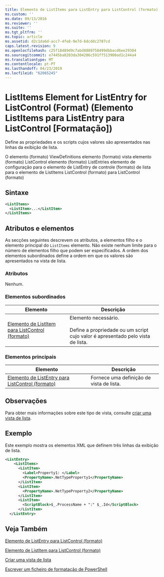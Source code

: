 ```yaml
---
title: Elemento de ListItems para ListEntry para ListControl (formato) | Documentos da Microsoft
ms.custom: ''
ms.date: 09/13/2016
ms.reviewer: ''
ms.suite: ''
ms.tgt_pltfrm: ''
ms.topic: article
ms.assetid: d2c1da6d-acc7-4fe8-9e7d-6dcddc2787cd
caps.latest.revision: 9
ms.openlocfilehash: c25f18489d9c7abd8889758499dbbacd6ee29304
ms.sourcegitcommit: e7445ba8203da304286c591ff513900ad1c244a4
ms.translationtype: MT
ms.contentlocale: pt-PT
ms.lasthandoff: 04/23/2019
ms.locfileid: "62065245"
---
```

# <a name="listitems-element-for-listentry-for-listcontrol-format"></a>ListItems Element for ListEntry for ListControl (Format) (Elemento ListItems para ListEntry para ListControl [Formatação])

Define as propriedades e os scripts cujos valores são apresentados nas linhas da exibição de lista.

O elemento (formato) ViewDefinitions elemento (formato) vista elemento (formato) ListControl elemento (formato) ListEntries elemento de configuração para o elemento de ListEntry de controle (formato) de lista para o elemento de ListItems ListControl (formato) para ListControl (formato)

## <a name="syntax"></a>Sintaxe

```xml
<ListItems>
  <ListItem>...</ListItem>
</ListItems>
```

## <a name="attributes-and-elements"></a>Atributos e elementos

As secções seguintes descrevem os atributos, a elementos filho e o elemento principal do `ListItems` elemento. Não existe nenhum limite para o número de elementos filho que podem ser especificados. A ordem dos elementos subordinados define a ordem em que os valores são apresentados na vista de lista.

### <a name="attributes"></a>Atributos

Nenhum.

### <a name="child-elements"></a>Elementos subordinados

|Elemento|Descrição|
|-------------|-----------------|
|[Elemento de ListItem para ListControl (formato)](./listitem-element-for-listitems-for-listcontrol-format.md)|Elemento necessário.<br /><br /> Define a propriedade ou um script cujo valor é apresentado pelo vista de lista.|

### <a name="parent-elements"></a>Elementos principais

|Elemento|Descrição|
|-------------|-----------------|
|[Elemento de ListEntry para ListControl (formato)](./listentry-element-for-listcontrol-format.md)|Fornece uma definição de vista de lista.|

## <a name="remarks"></a>Observações

Para obter mais informações sobre este tipo de vista, consulte [criar uma vista de lista](./creating-a-list-view.md).

## <a name="example"></a>Exemplo

Este exemplo mostra os elementos XML que definem três linhas da exibição de lista.

```xml
<ListEntry>
    <ListItems>
      <ListItem>
        <Label>Property1: </Label>
        <PropertyName>.NetTypeProperty1</PropertyName>
      </ListItem>
      <ListItem>
        <PropertyName>.NetTypeProperty2</PropertyName>
      </ListItem>
      <ListItem>
        <ScriptBlock>$_.ProcessName + ":" $_.Id</ScriptBlock>
      </ListItem>
  </ListEntry>
```

## <a name="see-also"></a>Veja Também

[Elemento de ListEntry para ListControl (formato)](./listentry-element-for-listcontrol-format.md)

[Elemento de ListItem para ListControl (formato)](./listitem-element-for-listitems-for-listcontrol-format.md)

[Criar uma vista de lista](./creating-a-list-view.md)

[Escrever um ficheiro de formatação de PowerShell](./writing-a-powershell-formatting-file.md)

